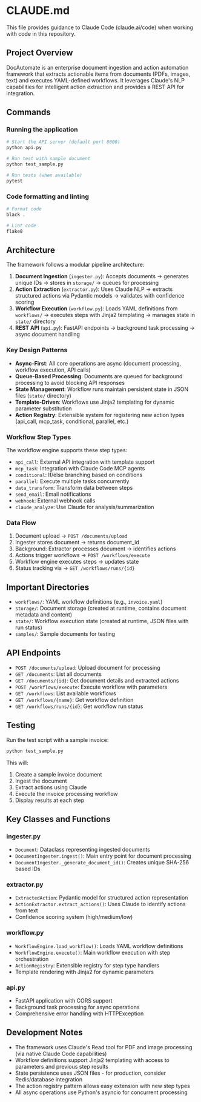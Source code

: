 # CLAUDE.md

This file provides guidance to Claude Code (claude.ai/code) when working with code in this repository.

## Project Overview

DocAutomate is an enterprise document ingestion and action automation framework that extracts actionable items from documents (PDFs, images, text) and executes YAML-defined workflows. It leverages Claude's NLP capabilities for intelligent action extraction and provides a REST API for integration.

## Commands

### Running the application
```bash
# Start the API server (default port 8000)
python api.py

# Run test with sample document
python test_sample.py

# Run tests (when available)
pytest
```

### Code formatting and linting
```bash
# Format code
black .

# Lint code
flake8
```

## Architecture

The framework follows a modular pipeline architecture:

1. **Document Ingestion** (`ingester.py`): Accepts documents → generates unique IDs → stores in `storage/` → queues for processing
2. **Action Extraction** (`extractor.py`): Uses Claude NLP → extracts structured actions via Pydantic models → validates with confidence scoring
3. **Workflow Execution** (`workflow.py`): Loads YAML definitions from `workflows/` → executes steps with Jinja2 templating → manages state in `state/` directory
4. **REST API** (`api.py`): FastAPI endpoints → background task processing → async document handling

### Key Design Patterns

- **Async-First**: All core operations are async (document processing, workflow execution, API calls)
- **Queue-Based Processing**: Documents are queued for background processing to avoid blocking API responses
- **State Management**: Workflow runs maintain persistent state in JSON files (`state/` directory)
- **Template-Driven**: Workflows use Jinja2 templating for dynamic parameter substitution
- **Action Registry**: Extensible system for registering new action types (api_call, mcp_task, conditional, parallel, etc.)

### Workflow Step Types

The workflow engine supports these step types:
- `api_call`: External API integration with template support
- `mcp_task`: Integration with Claude Code MCP agents
- `conditional`: If/else branching based on conditions
- `parallel`: Execute multiple tasks concurrently
- `data_transform`: Transform data between steps
- `send_email`: Email notifications
- `webhook`: External webhook calls
- `claude_analyze`: Use Claude for analysis/summarization

### Data Flow

1. Document upload → `POST /documents/upload`
2. Ingester stores document → returns document_id
3. Background: Extractor processes document → identifies actions
4. Actions trigger workflows → `POST /workflows/execute`
5. Workflow engine executes steps → updates state
6. Status tracking via → `GET /workflows/runs/{id}`

## Important Directories

- `workflows/`: YAML workflow definitions (e.g., `invoice.yaml`)
- `storage/`: Document storage (created at runtime, contains document metadata and content)
- `state/`: Workflow execution state (created at runtime, JSON files with run status)
- `samples/`: Sample documents for testing

## API Endpoints

- `POST /documents/upload`: Upload document for processing
- `GET /documents`: List all documents
- `GET /documents/{id}`: Get document details and extracted actions
- `POST /workflows/execute`: Execute workflow with parameters
- `GET /workflows`: List available workflows
- `GET /workflows/{name}`: Get workflow definition
- `GET /workflows/runs/{id}`: Get workflow run status

## Testing

Run the test script with a sample invoice:
```bash
python test_sample.py
```

This will:
1. Create a sample invoice document
2. Ingest the document
3. Extract actions using Claude
4. Execute the invoice processing workflow
5. Display results at each step

## Key Classes and Functions

### ingester.py
- `Document`: Dataclass representing ingested documents
- `DocumentIngester.ingest()`: Main entry point for document processing
- `DocumentIngester._generate_document_id()`: Creates unique SHA-256 based IDs

### extractor.py
- `ExtractedAction`: Pydantic model for structured action representation
- `ActionExtractor.extract_actions()`: Uses Claude to identify actions from text
- Confidence scoring system (high/medium/low)

### workflow.py
- `WorkflowEngine.load_workflow()`: Loads YAML workflow definitions
- `WorkflowEngine.execute()`: Main workflow execution with step orchestration
- `ActionRegistry`: Extensible registry for step type handlers
- Template rendering with Jinja2 for dynamic parameters

### api.py
- FastAPI application with CORS support
- Background task processing for async operations
- Comprehensive error handling with HTTPException

## Development Notes

- The framework uses Claude's Read tool for PDF and image processing (via native Claude Code capabilities)
- Workflow definitions support Jinja2 templating with access to parameters and previous step results
- State persistence uses JSON files - for production, consider Redis/database integration
- The action registry pattern allows easy extension with new step types
- All async operations use Python's asyncio for concurrent processing